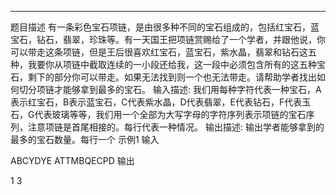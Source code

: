 
------


题目描述
有一条彩色宝石项链，是由很多种不同的宝石组成的，包括红宝石，蓝宝石，钻石，翡翠，珍珠等。有一天国王把项链赏赐给了一个学者，并跟他说，你可以带走这条项链，但是王后很喜欢红宝石，蓝宝石，紫水晶，翡翠和钻石这五种，我要你从项链中截取连续的一小段还给我，这一段中必须包含所有的这五种宝石，剩下的部分你可以带走。如果无法找到则一个也无法带走。请帮助学者找出如何切分项链才能够拿到最多的宝石。
输入描述:
我们用每种字符代表一种宝石，A表示红宝石，B表示蓝宝石，C代表紫水晶，D代表翡翠，E代表钻石，F代表玉石，G代表玻璃等等，我们用一个全部为大写字母的字符序列表示项链的宝石序列，注意项链是首尾相接的。每行代表一种情况。
输出描述:
输出学者能够拿到的最多的宝石数量。每行一个
示例1
输入

ABCYDYE
ATTMBQECPD
输出

1
3
